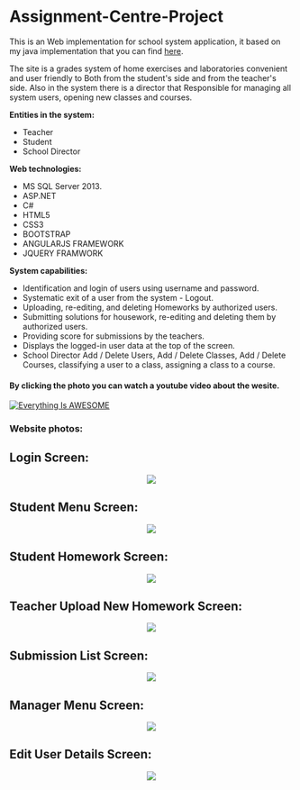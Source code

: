 # Assignment-Centre-Project
This is an Web implementation for school system application, it based on my java implementation that you can find [here](https://github.com/ShaharAssenheim/School-System).

The site is a grades system of home exercises and laboratories convenient and user friendly to Both from the student's side and from the teacher's side. Also in the system there is a director that
Responsible for managing all system users, opening new classes and courses.

**Entities in the system:**
* Teacher
* Student
* School Director

**Web technologies:**
* MS SQL Server 2013.
* ASP.NET
* C#
* HTML5
* CSS3
* BOOTSTRAP
* ANGULARJS FRAMEWORK
* JQUERY FRAMWORK

**System capabilities:**
* Identification and login of users using username and password.
* Systematic exit of a user from the system - Logout.
* Uploading, re-editing, and deleting Homeworks by authorized users.
* Submitting solutions for housework, re-editing and deleting them by authorized users.
* Providing score for submissions by the teachers.
* Displays the logged-in user data at the top of the screen.
* School Director Add / Delete Users, Add / Delete Classes, Add / Delete Courses, classifying a user to a class, assigning a class to a course.

#### By clicking the photo you can watch a youtube video about the wesite. ####
[![Everything Is AWESOME](https://user-images.githubusercontent.com/31032862/56964902-bdfeba00-6b64-11e9-9375-d4d5d5c85777.png)](https://www.youtube.com/watch?v=GWYR993LUTU&t=2s "Assignment Centre Project")

### Website photos: ###

## Login Screen: ##
<p align="center"> 
<img src="https://user-images.githubusercontent.com/31032862/57078292-a9522b80-6cf6-11e9-98c3-4d0407c1c712.jpg">
</p>

## Student Menu Screen: ##
<p align="center"> 
<img src="https://user-images.githubusercontent.com/31032862/57078412-edddc700-6cf6-11e9-8b5e-f24eb6bf8590.jpg">
</p>

## Student Homework Screen: ##
<p align="center"> 
<img src="https://user-images.githubusercontent.com/31032862/57078534-1ebdfc00-6cf7-11e9-9870-5244c1e96feb.png">
</p>

## Teacher Upload New Homework Screen: ##
<p align="center"> 
<img src="https://user-images.githubusercontent.com/31032862/57078623-401ee800-6cf7-11e9-80c0-55061d0b37ac.png">
</p>

## Submission List Screen: ##
<p align="center"> 
<img src="https://user-images.githubusercontent.com/31032862/57078668-5af15c80-6cf7-11e9-8cac-a77d022653a2.png">
</p>

## Manager Menu Screen: ##
<p align="center"> 
<img src="https://user-images.githubusercontent.com/31032862/57078728-7ceadf00-6cf7-11e9-92f4-7b6fd9be5422.png">
</p>

## Edit User Details Screen: ##
<p align="center"> 
<img src="https://user-images.githubusercontent.com/31032862/57078790-99871700-6cf7-11e9-9746-658aa401f4b6.png">
</p>











